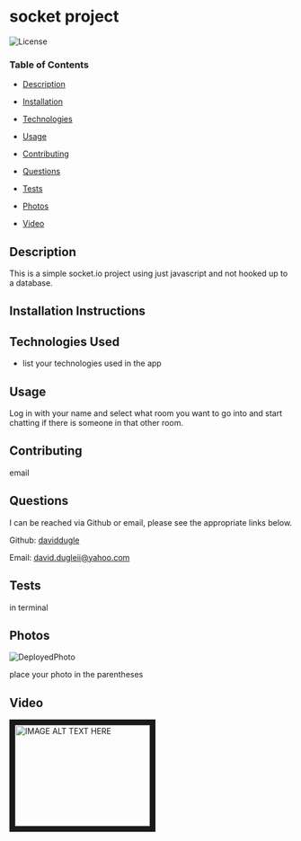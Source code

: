 # socket project







![License](https://img.shields.io/badge/license-MIT%20License-green)









### Table of Contents


* [Description](#Description)

* [Installation](#Installation)

* [Technologies](#Technologies)

* [Usage](##Usage)

* [Contributing](#Contributing)

* [Questions](#Questions)

* [Tests](#Tests)

* [Photos](#Photos)

* [Video](#Video)
















## Description

This is a simple socket.io project using just javascript and not hooked up to a database. 





## Installation Instructions






## Technologies Used

* list your technologies used in the app




## Usage

Log in with your name and select what room you want to go into and start chatting if there is someone in that other room.







## Contributing

email





## Questions

I can be reached via Github or email, please see the appropriate links below.

Github:
<a href='https://github.com/daviddugle' target='_blank'>daviddugle</a>

Email:
<a href='mailto:david.dugleii@yahoo.com'>david.dugleii@yahoo.com</a>





## Tests

in terminal



## Photos

![DeployedPhoto]()

place your photo in the parentheses




## Video

<a href="http://www.youtube.com/watch?feature=player_embedded&v=YOUTUBE_VIDEO_ID_HERE
" target="_blank"><img src="http://img.youtube.com/vi/YOUTUBE_VIDEO_ID_HERE/0.jpg" 
alt="IMAGE ALT TEXT HERE" width="240" height="180" border="10" /></a>

